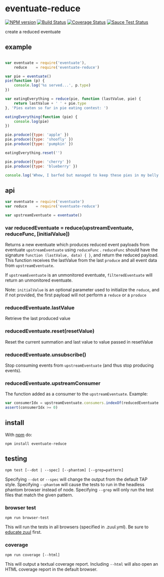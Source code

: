 # eventuate-reduce

[![NPM version](https://badge.fury.io/js/eventuate-reduce.png)](http://badge.fury.io/js/eventuate-reduce)
[![Build Status](https://travis-ci.org/Georgette/eventuate-reduce.svg?branch=master)](https://travis-ci.org/Georgette/eventuate-reduce)
[![Coverage Status](https://coveralls.io/repos/Georgette/eventuate-reduce/badge.png?branch=master)](https://coveralls.io/r/Georgette/eventuate-reduce?branch=master)
[![Sauce Test Status](https://saucelabs.com/browser-matrix/Georgette_github.svg)](https://saucelabs.com/u/Georgette_github)

create a reduced eventuate

## example

```javascript

var eventuate = require('eventuate'),
    reduce    = require('eventuate-reduce')

var pie = eventuate()
pie(function (p) {
    console.log('%s served...', p.type)
})

var eatingEverything = reduce(pie, function (lastValue, pie) {
    return lastValue + ' ' + pie.type
}, 'Pies eaten so far in pie eating contest: ')

eatingEverything(function (pie) {
    console.log(pie)
})

pie.produce({type: 'apple' })
pie.produce({type: 'shoofly' })
pie.produce({type: 'pumpkin' })

eatingEverything.reset('')

pie.produce({type: 'cherry' })
pie.produce({type: 'blueberry' })

console.log('Whew, I barfed but managed to keep these pies in my belly: ', eatingEverything.lastValue)

```
## api

```javascript
var eventuate = require('eventuate')
var reduce    = require('eventuate-reduce')

var upstreamEventuate = eventuate()
```

### var reducedEventuate = reduce(upstreamEventuate, reduceFunc, [initialValue])

Returns a new eventuate which produces reduced event payloads from eventuate `upstreamEventuate` using `reduceFunc` .  `reduceFunc` should have the signature `function (lastValue, data) { }`, and return the reduced payload. This function receives the lastValue from the last `produce` and  all event data from `upstreamEventuate`.

If `upstreamEventuate` is an unmonitored eventuate, `filteredEventuate` will return an unmonitored eventuate.

Note: `initialValue` is an optional parameter used to initialize the `reduce`, and if not provided, the first payload will not perform a `reduce` or a `produce`

### reducedEventuate.lastValue

Retrieve the last produced value

### reducedEventuate.reset(resetValue)

Reset the current summation and last value to value passed in resetValue

### reducedEventuate.unsubscribe()

Stop consuming events from `upstreamEventuate` (and thus stop producing events).

### reducedEventuate.upstreamConsumer

The function added as a consumer to the `upstreamEventuate`. Example:

```javascript
var consumerIdx = upstreamEventuate.consumers.indexOf(reducedEventuate.upstreamConsumer)
assert(consumerIdx >= 0)
```

## install

With [npm](https://npmjs.org) do:

```
npm install eventuate-reduce
```

## testing

`npm test [--dot | --spec] [--phantom] [--grep=pattern]`

Specifying `--dot` or `--spec` will change the output from the default TAP style.
Specifying `--phantom` will cause the tests to run in the headless phantom browser instead of node.
Specifying `--grep` will only run the test files that match the given pattern.

### browser test

`npm run browser-test`

This will run the tests in all browsers (specified in .zuul.yml). Be sure to [educate zuul](https://github.com/defunctzombie/zuul/wiki/cloud-testing#2-educate-zuul) first.

### coverage

`npm run coverage [--html]`

This will output a textual coverage report. Including `--html` will also open
an HTML coverage report in the default browser.
